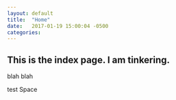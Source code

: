 ```yaml
---
layout: default
title:  "Home"
date:   2017-01-19 15:00:04 -0500
categories:
---
```



## This is the index page. I am tinkering.
blah
blah


test Space
